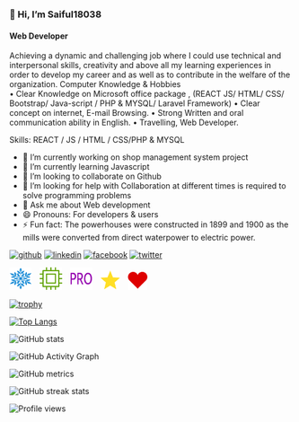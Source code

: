 ### 👋 Hi, I’m Saiful18038
####  Web Developer
Achieving a dynamic and challenging job where I could use technical and interpersonal skills, creativity and above all my learning experiences in order to develop my career and as well as to contribute in the welfare of the organization. 
Computer Knowledge &  Hobbies      
•	Clear Knowledge on Microsoft office package , (REACT JS/ HTML/ CSS/ Bootstrap/ Java-script / PHP & MYSQL/ Laravel Framework)
•	Clear concept on internet, E-mail Browsing.
•	Strong Written and oral communication ability in English.
•	Travelling, Web Developer.


Skills:  REACT / JS / HTML / CSS/PHP & MYSQL

- 🔭 I’m currently working on shop management system project 
- 🌱 I’m currently learning Javascript 
- 👯 I’m looking to collaborate on Github 
- 🤔 I’m looking for help with Collaboration at different times is required to solve programming problems 
- 💬 Ask me about Web development 
- 😄 Pronouns: For  developers & users 
- ⚡ Fun fact: The powerhouses were constructed in 1899 and 1900 as the mills were converted from direct waterpower to electric power. 


[<img src='https://cdn.jsdelivr.net/npm/simple-icons@3.0.1/icons/github.svg' alt='github' height='40'>](https://github.com/Saiful18038)  [<img src='https://cdn.jsdelivr.net/npm/simple-icons@3.0.1/icons/linkedin.svg' alt='linkedin' height='40'>](https://www.linkedin.com/in/https://www.linkedin.com/in/md-saiful-islam-8439141a5/)  [<img src='https://cdn.jsdelivr.net/npm/simple-icons@3.0.1/icons/facebook.svg' alt='facebook' height='40'>](https://www.facebook.com/https://www.facebook.com/joi.islam.35)  [<img src='https://cdn.jsdelivr.net/npm/simple-icons@3.0.1/icons/twitter.svg' alt='twitter' height='40'>](https://twitter.com/https://twitter.com/MDSAIFU73039432)  

<a href='https://archiveprogram.github.com/'><img src='https://raw.githubusercontent.com/acervenky/animated-github-badges/master/assets/acbadge.gif' width='40' height='40'></a> <a href='https://docs.github.com/en/developers'><img src='https://raw.githubusercontent.com/acervenky/animated-github-badges/master/assets/devbadge.gif' width='40' height='40'></a> <a href='https://github.com/pricing'><img src='https://raw.githubusercontent.com/acervenky/animated-github-badges/master/assets/pro.gif' width='40' height='40'></a> <a href='https://stars.github.com/'><img src='https://raw.githubusercontent.com/acervenky/animated-github-badges/master/assets/starbadge.gif' width='35' height='35'></a> <a href='https://docs.github.com/en/github/supporting-the-open-source-community-with-github-sponsors'><img src='https://raw.githubusercontent.com/acervenky/animated-github-badges/master/assets/sponsorbadge.gif' width='35' height='35'></a> 

[![trophy](https://github-profile-trophy.vercel.app/?username=Saiful18038)](https://github.com/ryo-ma/github-profile-trophy)

[![Top Langs](https://github-readme-stats.vercel.app/api/top-langs/?username=Saiful18038)](https://github.com/anuraghazra/github-readme-stats)

![GitHub stats](https://github-readme-stats.vercel.app/api?username=Saiful18038&show_icons=true&count_private=true)  

![GitHub Activity Graph](https://activity-graph.herokuapp.com/graph?username=Saiful18038)  

![GitHub metrics](https://metrics.lecoq.io/Saiful18038)  

![GitHub streak stats](https://github-readme-streak-stats.herokuapp.com/?user=Saiful18038)  

![Profile views](https://gpvc.arturio.dev/Saiful18038)  
